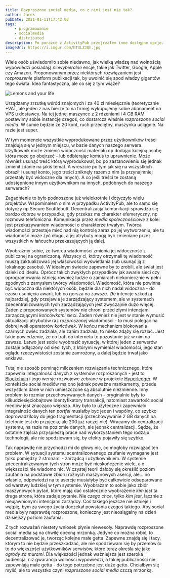 ```yaml
---
title: Rozproszone social media, co z nimi jest nie tak?
author: Jarek
pubDate: 2021-01-11T17:42:00
tags:
    - programowanie
    - socialmedia
    - distributed
description: Po porażce z ActivityPub przejrzałem inne dostępne opcje. Wszędzie czegoś brakuje, i wszędzie tego samego.
imageUrl: https://i.imgur.com/hT3LZJQh.jpg
---
```


Wiele osób uświadomiło sobie niedawno, jak wielką władzę nad wolnością wypowiedzi posiadają _niewybieralne_ encje, takie jak Twitter, Google, Apple czy Amazon. Proponowanym przez niektórych rozwiązaniem jest _rozproszenie_ platform publikacji tak, by uwolnić się spod władzy gigantów tego świata. Idea fantastyczna, ale co się z tym wiąże?

![Lemons and your life](https://i.imgur.com/hT3LZJQh.jpg)

Urządzamy zrzutkę wśród znajomych i za 40 zł miesięcznie (teoretycznie +VAT, ale jeden z nas bierze to na firmę) wykupujemy sobie abonament na VPS u dostawcy. Na tej jednej maszynce z 2 rdzeniami i 4 GB RAM postawimy sobie instancję czegoś, co dostarcza właśnie _rozproszone social media_. W sumie będzie ze 20 kont, ruch przeciętny, maszynka uciągnie. Na razie jest super.

W tym momencie wszystkie wyprodukowane przez użytkowników treści znajdują się w jednym miejscu, w bazie danych naszego serwera. Użytkownik może zmienić widoczność materiału np dodając kolejną osobę która może go obejrzeć - lub odbierając komuś to uprawnienie. Może również usunąć treść którą wyprodukował, bo po zastanowieniu się jednak zmienił zdanie na jakiś temat. A wreszcie po tym jak się na wszystkich obraził i usunął konto, jego treści zniknęły razem z nim (a przynajmniej przestały być widoczne dla innych). A co jeśli treści te zostaną udostępnione innym użytkownikom na innych, podobnych do naszego serwerach?

Zagadnienie to było podnoszone już wielokrotnie i dotyczyło wielu projektów. Wspominałem o nim w przypadku ActivityPub, ale to samo się dotyczy np Secure Scuttlebutt. Decentralizacja komunikacji sprawdza się bardzo dobrze w przypadku, gdy przekaz ma charakter efemeryczny, np rozmowa telefoniczna. Komunikacja przez _media społecznościowe_ z kolei jest przekazywaniem wiadomości o charakterze trwałym. Twórca wiadomości przestaje mieć nad nią kontrolę zaraz po jej wytworzeniu, ale tu wiadomość może żyć długo, a jej atrybuty mogą być zmieniane przez wszystkich w łańcuchu przekazujących ją dalej.

Wyobraźmy sobie, że twórca wiadomości zmienia jej widoczność z publicznej na ograniczoną. Wszyscy ci, którzy otrzymali tę wiadomość muszą zaktualizować jej właściwości wyświetlania (lub usunąć ją z lokalnego zasobu). W idealnym świecie zapewne by to zrobili, ale świat jest daleki od ideału. Oprócz takich zwykłych przypadków jak awarie sieci czy oprogramowania istnieją również ludzie o zamiarach niekoniecznie w pełni zgodnych z zamysłem twórcy wiadomości. Wiadomość, która nie powinna być widoczna dla niektórych osób, będzie dla nich nadal widoczna - do czasu usunięcia awarii, lub co gorsza na zawsze. Złe intencje szkodzą najbardziej, gdy przejawia je zarządzający systemem, ale w systemach zdecentralizowanych tych zarządzających jest zwyczajnie dużo więcej. Żaden z proponowanych systemów nie chroni przed złymi intencjami zarządzającymi _końcówkami sieci_. Żaden również nie jest w stanie wymusić aktualizacji atrybutów raz _rozproszonej_ wiadomości - to musi polegać na dobrej woli operatorów _końcówek_. W końcu mechanizm blokowania czarnych owiec zadziała, ale zanim zadziała, to mleko zdąży się rozlać. Jest takie powiedzenie, że co trafi do internetu to pozostanie już w nim na zawsze. Łatwo jest sobie wyobrazić sytuację, w której jeden z serwerów zostaje odłączony od sieci tych, z którymi wymieniał wiadomości, jego stan oglądu rzeczywistości zostanie zamrożony, a dalej będzie trwał jako enklawa.

Tutaj nie sposób pominąć milczeniem rozwiązania technicznego, które zapewnia integralność danych z systemów rozproszonych - jest to [Blockchain](https://en.wikipedia.org/wiki/Blockchain) i jego wersje rozwojowe zebrane w projekcie [Hyperledger](https://en.wikipedia.org/wiki/Hyperledger). W kontekście social mediów ma ono jednak poważne mankamenty, przede wszystkim dane w nich umieszczone są absolutnie niezmienne. Inny problem to rozmiar przechowywanych danych - oryginalnie były to kilkudziesięciobajtowe identyfikatory transakcji, natomiast zawartość social mediów jest znacząco większa. Aby było to użyteczne i zapewniało integralność danych ten _portfel_ musiałby być jeden i wspólny, co szybko doprowadziłoby do jego fragmentacji (przechowywanie 2 GB danych na telefonie jest do przyjęcia, ale 200 już raczej nie). Wracamy do centralizacji systemu, na razie na poziomie danych, ale jednak centralizacji. Sądzę, że ostatnie zajścia przyspieszą prace nad wykorzystaniem tego rodzaju technologii, ale nie spodziewam się, by efekty pojawiły się szybko.

Tak naprawdę nie przychodzi mi do głowy nic, co mogłoby rozwiązać ten problem. W sytuacji systemu scentralizowanego zaufanie wymagane jest tylko pomiędzy 2 stronami - zarządcą i użytkownikiem. W systemie zdecentralizowanym tych stron może być nieskończenie wiele, a o większości nie wiadomo nic. W czystej teorii dałoby się określić poziom zaufania na podstawie zbioru różnych maszynowych asercji, ale... no właśnie, odpowiedzi na te asercje musiałyby być całkowicie odseparowane od warstwy ludzkiej w tym systemie. Wyobrażam to sobie jako zbiór maszynowych pytań, które mają dać ostatecznie wyobrażenie _kim jest_ ta druga strona, która zadaje pytanie. Nie _czego chce_, tylko _kim jest_, łącznie z nieujawnionymi intencjami zarządcy. Coś takiego jeszcze nie istnieje i wątpię, bym za swego życia doczekał powstania czegoś takiego. Aby social media były naprawdę rozproszone, konieczny jest nieosiągalny na dzień dzisiejszy poziom zaufania.

Z tych rozważań niestety wniosek płynie niewesoły. Naprawdę rozproszone social media są na chwilę obecną mrzonką. Jedyne co można robić, to decentralizować je, tworząc kolejne małe getta. Zapewne znajdą się i tacy, którym to nie będzie przeszkadzać, ale nie spodziewam się by przemówiło to do większości użytkowników serwisów, które teraz określa się jako _ogrody za murami_. Dla większości jednak ważniejsza jest szeroka audiencja, niż gwarancja wolności wypowiedzi, a takiej publiczności nie zapewniają małe getta - do tego potrzebne jest duże getto. Chciałbym się mylić, ale to wszystko czyni _rozproszone social media_ czczą mrzonką.
